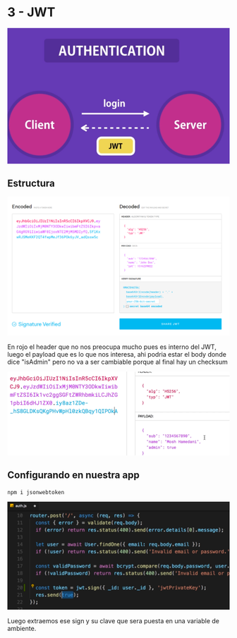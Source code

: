 # 3 - JWT

![](../../../.gitbook/assets/imagen%20%28666%29.png)

## Estructura

![](../../../.gitbook/assets/imagen%20%28671%29.png)

En rojo el header que no nos preocupa mucho pues es interno del JWT, luego el payload que es lo que nos interesa, ahi podria estar el body donde dice "isAdmin" pero no va a ser cambiable porque al final hay un checksum

![](../../../.gitbook/assets/imagen%20%28670%29.png)

## Configurando en nuestra app

```text
npm i jsonwebtoken
```

![](../../../.gitbook/assets/imagen%20%28669%29.png)

Luego extraemos ese sign y su clave que sera puesta en una variable de ambiente.



